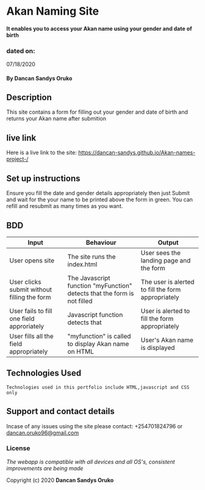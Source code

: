 # Akan Naming Site

####  It enables you to access your Akan name using your gender and date of birth

### dated on:
07/18/2020

#### By **Dancan Sandys Oruko**

## Description
This site contains a form for filling out your gender and date of birth and returns your Akan name after submition

## live link
Here is a live link to the site: https://dancan-sandys.github.io/Akan-names-project-/

## Set up instructions
Ensure you fill the date and gender details appropriately then just Submit and wait for the your name to be printed above the form in green. You can refill and resubmit as many times as you want.

## BDD

|Input | Behaviour | Output|
|------|-----------|-------|
|User opens site| The site runs the index.html| User sees the landing page and the form|
|User clicks submit without filling the form| The Javascript function "myFunction" detects that the form is not filled| The user is alerted to fill the form appropriately|
|User fails to fill one field approriately|Javascript function detects that|User is alerted to fill the form appropriately|
|User fills all the field appropriately| "myfunction" is called to display Akan name on HTML|User's Akan name is displayed|
 




## Technologies Used

    Technologies used in this portfolio include HTML,javascript and CSS only

## Support and contact details
Incase of any issues using the site please contact: +254701824796 or dancan.oruko96@gmail.com

### License
*The webapp is compatible with all devices and all OS's, consistent improvements are being made*

Copyright (c) 2020 **Dancan Sandys Oruko**
